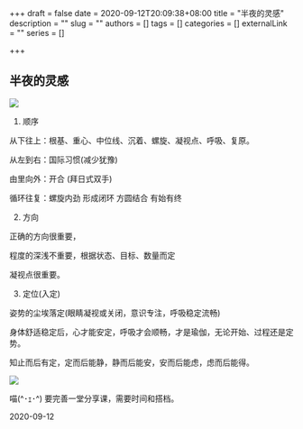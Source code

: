 +++
draft = false
date = 2020-09-12T20:09:38+08:00
title = "半夜的灵感"
description = ""
slug = ""
authors = []
tags = []
categories = []
externalLink = ""
series = []

+++

## **半夜的灵感**

![](https://oss.sssmoe.com/wp-content/uploads202406062143281.jpg)

1. 顺序

从下往上：根基、重心、中位线、沉着、螺旋、凝视点、呼吸、复原。

从左到右：国际习惯(减少犹豫)

由里向外：开合 (拜日式双手)

循环往复：螺旋内劲 形成闭环 方圆结合 有始有终

2. 方向

正确的方向很重要，

程度的深浅不重要，根据状态、目标、数量而定

凝视点很重要。

3. 定位(入定)

姿势的尘埃落定(眼睛凝视或关闭，意识专注，呼吸稳定流畅)

身体舒适稳定后，心才能安定，呼吸才会顺畅，才是瑜伽，无论开始、过程还是定势。

知止而后有定，定而后能静，静而后能安，安而后能虑，虑而后能得。

![](https://oss.sssmoe.com/wp-content/uploads202406062143283.jpg)

喵(^･ｪ･^) 要完善一堂分享课，需要时间和搭档。

2020-09-12